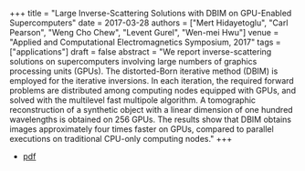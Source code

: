 +++
title = "Large Inverse-Scattering Solutions with DBIM on GPU-Enabled Supercomputers"
date = 2017-03-28
authors = ["Mert Hidayetoglu", "Carl Pearson", "Weng Cho Chew", "Levent Gurel", "Wen-mei Hwu"]
venue = "Applied and Computational Electromagnetics Symposium, 2017"
tags = ["applications"]
draft = false
abstract = "We report inverse-scattering solutions on supercomputers involving large numbers of graphics processing units (GPUs). The distorted-Born iterative method (DBIM) is employed for the iterative inversions. In each iteration, the required forward problems are distributed among computing nodes equipped with GPUs, and solved with the multilevel fast multipole algorithm. A tomographic reconstruction of a synthetic object with a linear dimension of one hundred wavelengths is obtained on 256 GPUs. The results show that DBIM obtains images approximately four times faster on GPUs, compared to parallel executions on traditional CPU-only computing nodes."
+++

* [pdf](/static/pdf/2017aces-dbim.pdf)